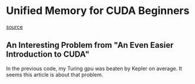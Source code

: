 # Unified Memory for CUDA Beginners
[source](https://developer.nvidia.com/blog/unified-memory-cuda-beginners/)

## An Interesting Problem from "An Even Easier Introduction to CUDA"

In the previous code, my Turing gpu was beaten by Kepler on average. It seems this article is about that problem. 
